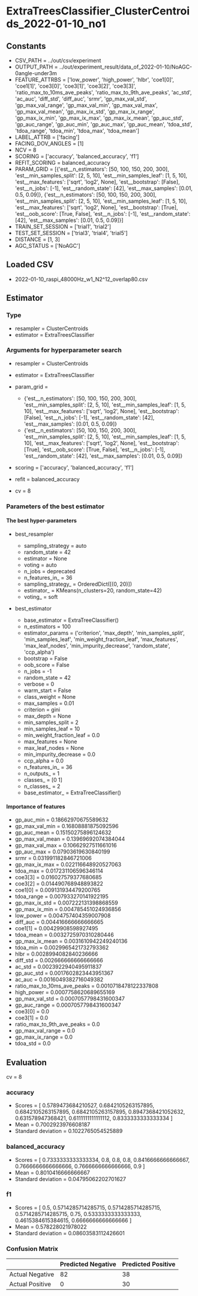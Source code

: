# ExtraTreesClassifier_ClusterCentroids_2022-01-10_no1
## Constants
- CSV_PATH = ../out/csv/experiment
- OUTPUT_PATH = ../out/experiment_result/data_of_2022-01-10/NoAGC-0angle-under3m
- FEATURE_ATTRBS = ['low_power', 'high_power', 'hlbr', 'coe1[0]', 'coe1[1]', 'coe3[0]', 'coe3[1]', 'coe3[2]', 'coe3[3]', 'ratio_max_to_10ms_ave_peaks', 'ratio_max_to_9th_ave_peaks', 'ac_std', 'ac_auc', 'diff_std', 'diff_auc', 'srmr', 'gp_max_val_std', 'gp_max_val_range', 'gp_max_val_min', 'gp_max_val_max', 'gp_max_val_mean', 'gp_max_ix_std', 'gp_max_ix_range', 'gp_max_ix_min', 'gp_max_ix_max', 'gp_max_ix_mean', 'gp_auc_std', 'gp_auc_range', 'gp_auc_min', 'gp_auc_max', 'gp_auc_mean', 'tdoa_std', 'tdoa_range', 'tdoa_min', 'tdoa_max', 'tdoa_mean']
- LABEL_ATTRB = ['facing']
- FACING_DOV_ANGLES = [1]
- NCV = 8
- SCORING = ['accuracy', 'balanced_accuracy', 'f1']
- REFIT_SCORING = balanced_accuracy
- PARAM_GRID = [{'est__n_estimators': [50, 100, 150, 200, 300], 'est__min_samples_split': [2, 5, 10], 'est__min_samples_leaf': [1, 5, 10], 'est__max_features': ['sqrt', 'log2', None], 'est__bootstrap': [False], 'est__n_jobs': [-1], 'est__random_state': [42], 'est__max_samples': [0.01, 0.5, 0.09]}, {'est__n_estimators': [50, 100, 150, 200, 300], 'est__min_samples_split': [2, 5, 10], 'est__min_samples_leaf': [1, 5, 10], 'est__max_features': ['sqrt', 'log2', None], 'est__bootstrap': [True], 'est__oob_score': [True, False], 'est__n_jobs': [-1], 'est__random_state': [42], 'est__max_samples': [0.01, 0.5, 0.09]}]
- TRAIN_SET_SESSION = ['trial1', 'trial2']
- TEST_SET_SESSION = ['trial3', 'trial4', 'trial5']
- DISTANCE = [1, 3]
- AGC_STATUS = ['NoAGC']

## Loaded CSV
- 2022-01-10_raspi_48000Hz_w1_N2^12_overlap80.csv

## Estimator
### Type
- resampler = ClusterCentroids
- estimator = ExtraTreesClassifier

### Arguments for hyperparameter search
- resampler = ClusterCentroids
- estimator = ExtraTreesClassifier
- param_grid = 
	- {'est__n_estimators': [50, 100, 150, 200, 300], 'est__min_samples_split': [2, 5, 10], 'est__min_samples_leaf': [1, 5, 10], 'est__max_features': ['sqrt', 'log2', None], 'est__bootstrap': [False], 'est__n_jobs': [-1], 'est__random_state': [42], 'est__max_samples': [0.01, 0.5, 0.09]}
	- {'est__n_estimators': [50, 100, 150, 200, 300], 'est__min_samples_split': [2, 5, 10], 'est__min_samples_leaf': [1, 5, 10], 'est__max_features': ['sqrt', 'log2', None], 'est__bootstrap': [True], 'est__oob_score': [True, False], 'est__n_jobs': [-1], 'est__random_state': [42], 'est__max_samples': [0.01, 0.5, 0.09]}

- scoring = ['accuracy', 'balanced_accuracy', 'f1']
- refit = balanced_accuracy
- cv = 8

### Parameters of the best estimator
#### The best hyper-parameters
- best_resampler
	- sampling_strategy = auto
	- random_state = 42
	- estimator = None
	- voting = auto
	- n_jobs = deprecated
	- n_features_in_ = 36
	- sampling_strategy_ = OrderedDict([(0, 20)])
	- estimator_ = KMeans(n_clusters=20, random_state=42)
	- voting_ = soft

- best_estimator
	- base_estimator = ExtraTreeClassifier()
	- n_estimators = 100
	- estimator_params = ('criterion', 'max_depth', 'min_samples_split', 'min_samples_leaf', 'min_weight_fraction_leaf', 'max_features', 'max_leaf_nodes', 'min_impurity_decrease', 'random_state', 'ccp_alpha')
	- bootstrap = False
	- oob_score = False
	- n_jobs = -1
	- random_state = 42
	- verbose = 0
	- warm_start = False
	- class_weight = None
	- max_samples = 0.01
	- criterion = gini
	- max_depth = None
	- min_samples_split = 2
	- min_samples_leaf = 10
	- min_weight_fraction_leaf = 0.0
	- max_features = None
	- max_leaf_nodes = None
	- min_impurity_decrease = 0.0
	- ccp_alpha = 0.0
	- n_features_in_ = 36
	- n_outputs_ = 1
	- classes_ = [0 1]
	- n_classes_ = 2
	- base_estimator_ = ExtraTreeClassifier()

#### Importance of features
- gp_auc_min = 0.18662970675589632
- gp_max_val_min = 0.16808881875092596
- gp_auc_mean = 0.15150275896124632
- gp_max_val_mean = 0.13969692074384044
- gp_max_val_max = 0.10662927511661016
- gp_auc_max = 0.07903619630840199
- srmr = 0.031991182846721006
- gp_max_ix_max = 0.022116648920527063
- tdoa_max = 0.017231106596346114
- coe3[3] = 0.016027579377680685
- coe3[2] = 0.014490768948893822
- coe1[0] = 0.009131934479200765
- tdoa_range = 0.007933270141922195
- gp_max_ix_std = 0.007222131398868559
- gp_max_ix_min = 0.004785451024936856
- low_power = 0.004757404359007908
- diff_auc = 0.004416666666666665
- coe1[1] = 0.00429908598927495
- tdoa_mean = 0.0032725970310280446
- gp_max_ix_mean = 0.0031610942249240136
- tdoa_min = 0.0029965421732793362
- hlbr = 0.0028994082840236666
- diff_std = 0.002666666666666666
- ac_std = 0.0023922940495911837
- gp_auc_std = 0.0017602823443951367
- ac_auc = 0.0016049382716049382
- ratio_max_to_10ms_ave_peaks = 0.0010718478122337808
- high_power = 0.0007758620689655169
- gp_max_val_std = 0.0007057798431600347
- gp_auc_range = 0.0007057798431600347
- coe3[0] = 0.0
- coe3[1] = 0.0
- ratio_max_to_9th_ave_peaks = 0.0
- gp_max_val_range = 0.0
- gp_max_ix_range = 0.0
- tdoa_std = 0.0

## Evaluation
cv = 8
### accuracy
- Scores = [ 0.5789473684210527, 0.6842105263157895, 0.6842105263157895, 0.6842105263157895, 0.8947368421052632, 0.631578947368421, 0.6111111111111112, 0.8333333333333334 ]
- Mean = 0.7002923976608187
- Standard deviation = 0.1022765054525889

### balanced_accuracy
- Scores = [ 0.7333333333333334, 0.8, 0.8, 0.8, 0.8416666666666667, 0.7666666666666666, 0.7666666666666666, 0.9 ]
- Mean = 0.8010416666666667
- Standard deviation = 0.04795062202701627

### f1
- Scores = [ 0.5, 0.5714285714285715, 0.5714285714285715, 0.5714285714285715, 0.75, 0.5333333333333333, 0.4615384615384615, 0.6666666666666666 ]
- Mean = 0.578228021978022
- Standard deviation = 0.08603583112426601

### Confusion Matrix
|  | Predicted Negative | Predicted Positive |
| --- | --- | --- |
| Actual Negative | 82 | 38 |
| Actual Positive | 0 | 30 |

      